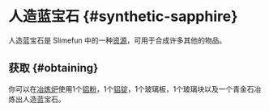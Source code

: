# 人造蓝宝石 {#synthetic-sapphire}

人造蓝宝石是 Slimefun 中的一种[资源](/Resources)，可用于合成许多其他的物品。

## 获取 {#obtaining}

你可以在[冶炼炉](/Smeltery)使用1个[铝粉](/Dusts)，1个[铝锭](/Ingots)，1个玻璃板，1个玻璃块以及一个青金石冶炼出人造蓝宝石。
